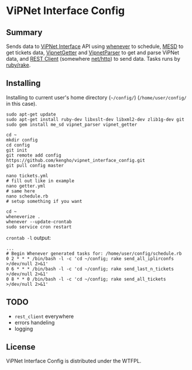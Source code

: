 # ViPNet Interface Config

## Summary

Sends data to [ViPNet Interface](https://github.com/kengho/vipnet_interface-rails) API using [whenever](https://github.com/javan/whenever) to schedule, [MESD](https://github.com/kengho/me_sd) to get tickets data, [VipnetGetter](https://github.com/kengho/vipnet_getter) and [VipnetParser](https://github.com/kengho/vipnet_parser) to get and parse ViPNet data, and [REST Client](https://github.com/rest-client/rest-client) (somewhere [net/http](http://docs.ruby-lang.org/en/2.0.0/Net/HTTP.html)) to send data. Tasks runs by [ruby/rake](https://github.com/ruby/rake).

## Installing

Installing to current user's home directory (`~/config/`) (`/home/user/config/` in this case).

```
sudo apt-get update
sudo apt-get install ruby-dev libxslt-dev libxml2-dev zlib1g-dev git
sudo gem install me_sd vipnet_parser vipnet_getter

cd ~
mkdir config
cd config
git init
git remote add config https://github.com/kengho/vipnet_interface_config.git
git pull config master

nano tickets.yml
# fill out like in example
nano getter.yml
# same here
nano schedule.rb
# setup something if you want

cd ~
wheneverize .
whenever --update-crontab
sudo service cron restart
```
`crontab -l` output:
```
...
# Begin Whenever generated tasks for: /home/user/config/schedule.rb
0 2 * * * /bin/bash -l -c 'cd ~/config; rake send_all_iplirconfs >/dev/null 2>&1'
0 6 * * * /bin/bash -l -c 'cd ~/config; rake send_last_n_tickets >/dev/null 2>&1'
0 8 * * 0 /bin/bash -l -c 'cd ~/config; rake send_all_tickets >/dev/null 2>&1'

```

## TODO

* `rest_client` everywhere
* errors handeling
* logging

## License

ViPNet Interface Config is distributed under the WTFPL.
